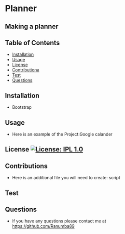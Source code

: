 
  # Planner 
  ## Making a planner 
  ## Table of Contents
  * [Installation](#Installation)
  * [Usage](#usage)
  * [License](#license)
  * [Contributiona](#Contributions)
  * [Test](#Test)
  * [Questions](#Questions)
  ## Installation
  * Bootstrap 
  ## Usage
  * Here is an example of the Project:Google calander 
  ## License [![License: IPL 1.0](https://img.shields.io/badge/License-IPL%201.0-blue.svg)](https://opensource.org/licenses/IPL-1.0)
  ## Contributions
  * Here is an additional file you will need to create: script
  ## Test
  ## Questions 
  * If you have any questions please contact me at https://github.com/Ranumba89
  

  
